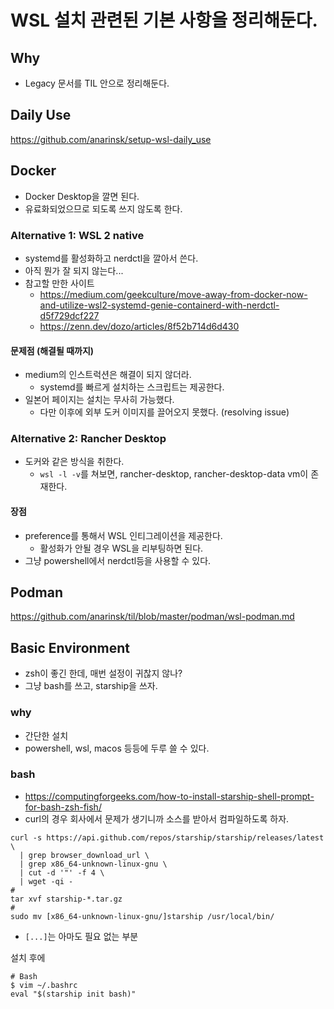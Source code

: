 # WSL 설치 관련된 기본 사항을 정리해둔다. 

## Why 

- Legacy 문서를 TIL 안으로 정리해둔다. 

## Daily Use 

https://github.com/anarinsk/setup-wsl-daily_use

## Docker 

- Docker Desktop을 깔면 된다. 
- 유료화되었으므로 되도록 쓰지 않도록 한다. 

### Alternative 1: WSL 2 native 

- systemd를 활성화하고 nerdctl을 깔아서 쓴다. 
- 아직 뭔가 잘 되지 않는다... 
- 참고할 만한 사이트 
  + https://medium.com/geekculture/move-away-from-docker-now-and-utilize-wsl2-systemd-genie-containerd-with-nerdctl-d5f729dcf227
  + https://zenn.dev/dozo/articles/8f52b714d6d430

#### 문제점 (해결될 때까지) 

- medium의 인스트럭션은 해결이 되지 않더라. 
  + systemd를 빠르게 설치하는 스크립트는 제공한다. 
- 일본어 페이지는 설치는 무사히 가능했다. 
  + 다만 이후에 외부 도커 이미지를 끌어오지 못했다. (resolving issue) 

### Alternative 2: Rancher Desktop 

- 도커와 같은 방식을 취한다. 
  + `wsl -l -v`를 쳐보면, rancher-desktop, rancher-desktop-data vm이 존재한다. 

#### 장점 

- preference를 통해서 WSL 인티그레이션을 제공한다. 
  + 활성화가 안될 경우 WSL을 리부팅하면 된다. 
- 그냥 powershell에서 nerdctl등을 사용할 수 있다. 

## Podman 

https://github.com/anarinsk/til/blob/master/podman/wsl-podman.md

## Basic Environment 

- zsh이 좋긴 한데, 매번 설정이 귀찮지 않나? 
- 그냥 bash를 쓰고, starship을 쓰자. 

### why 

- 간단한 설치 
- powershell, wsl, macos 등등에 두루 쓸 수 있다. 

### bash

- https://computingforgeeks.com/how-to-install-starship-shell-prompt-for-bash-zsh-fish/
- curl의 경우 회사에서 문제가 생기니까 소스를 받아서 컴파일하도록 하자. 

```shell
curl -s https://api.github.com/repos/starship/starship/releases/latest \
  | grep browser_download_url \
  | grep x86_64-unknown-linux-gnu \
  | cut -d '"' -f 4 \
  | wget -qi -
#
tar xvf starship-*.tar.gz
#
sudo mv [x86_64-unknown-linux-gnu/]starship /usr/local/bin/
```

- `[...]`는 아마도 필요 없는 부분 

설치 후에 

```shell
# Bash
$ vim ~/.bashrc
eval "$(starship init bash)"
```
